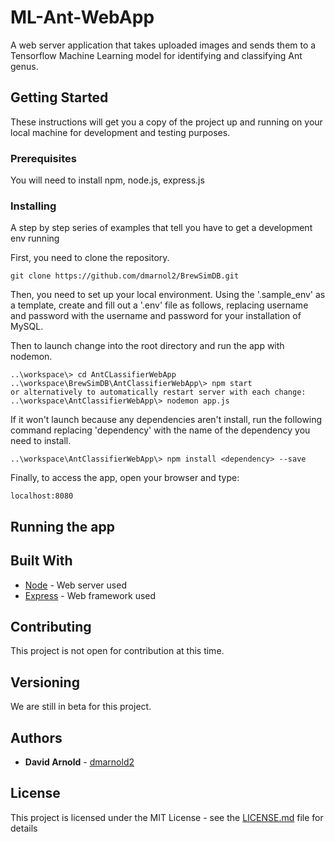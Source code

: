 # ML-Ant-WebApp
A web server application that takes uploaded images and sends them to a Tensorflow Machine Learning model for identifying and classifying Ant genus.

## Getting Started

These instructions will get you a copy of the project up and running on your local machine for development and testing purposes.

### Prerequisites

You will need to install npm, node.js, express.js

### Installing

A step by step series of examples that tell you have to get a development env running

First, you need to clone the repository.

```
git clone https://github.com/dmarnol2/BrewSimDB.git
```

Then, you need to set up your local environment. Using the '.sample_env' as a template, create and fill out a '.env' file as follows, replacing username and password with the username and password for your installation of MySQL.


Then to launch change into the root directory and run the app with nodemon.

```
..\workspace\> cd AntCLassifierWebApp
..\workspace\BrewSimDB\AntClassifierWebApp\> npm start
or alternatively to automatically restart server with each change:
..\workspace\AntClassifierWebApp\> nodemon app.js
```
If it won't launch because any dependencies aren't install, run the following command replacing 'dependency' with the name of the dependency you need to install.
```
..\workspace\AntClassifierWebApp\> npm install <dependency> --save
```

Finally, to access the app, open your browser and type:

```
localhost:8080
```

## Running the app



## Built With

* [Node](https://nodejs.org/) - Web server used
* [Express](https://expressjs.com/) - Web framework used

## Contributing

This project is not open for contribution at this time.

## Versioning

We are still in beta for this project.

## Authors

* **David Arnold**  - [dmarnold2](https://github.com/dmarnol2)

## License

This project is licensed under the MIT License - see the [LICENSE.md](LICENSE.md) file for details
